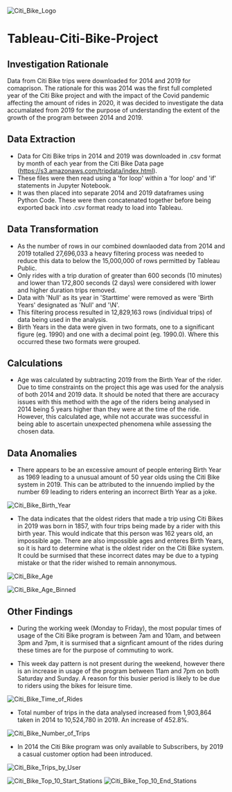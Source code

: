 ![Citi_Bike_Logo](https://github.com/adamlever/Tableau-Citi-Bike-Project/blob/main/Images/Citi_Bike_Logo.png)

# Tableau-Citi-Bike-Project

## Investigation Rationale

Data from Citi Bike trips were downloaded for 2014 and 2019 for comaprison. The rationale for this was 2014 was the first full completed year of the Citi Bike project
and with the impact of the Covid pandemic affecting the amount of rides in 2020, it was decided to investigate the data accumalated from 2019 for the purpose of understanding
the extent of the growth of the program between 2014 and 2019.


## Data Extraction

- Data for Citi Bike trips in 2014 and 2019 was downloaded in .csv format by month of each year from the Citi Bike Data page (https://s3.amazonaws.com/tripdata/index.html).
- These files were then read using a 'for loop' within a 'for loop' and 'if' statements in Jupyter Notebook.
- It was then placed into separate 2014 and 2019 dataframes using Python Code. These were then concatenated together before being exported back into .csv format ready to load into Tableau.


## Data Transformation

- As the number of rows in our combined downlaoded data from 2014 and 2019 totalled 27,696,033 a heavy filtering process was needed to reduce this data to below the 15,000,000 of rows 
permitted by Tableau Public. 
- Only rides with a trip duration of greater than 600 seconds (10 minutes) and lower than 172,800 seconds (2 days) were considered with lower and higher duration trips removed.
- Data with 'Null' as its year in 'Starttime' were removed as were 'Birth Years' designated as 'Null' and '\N'.
- This filtering process resulted in 12,829,163 rows (individual trips) of data being used in the analysis.
- Birth Years in the data were given in two formats, one to a significant figure (eg. 1990) and one with a decimal point (eg. 1990.0). Where this occurred these two formats were grouped.


## Calculations

- Age was calculated by subtracting 2019 from the Birth Year of the rider. Due to time constraints on the project this age was used for the analysis of both 2014 and 2019 data. 
It should be noted that there are accuracy issues with this method with the age of the riders being analysed in 2014 being 5 years higher than they were at the time of the ride. However,
this calculated age, while not accurate was successful in being able to ascertain unexpected phenomena while assessing the chosen data.


## Data Anomalies

- There appears to be an excessive amount of people entering Birth Year as 1969 leading to a unusual amount of 50 year olds using the Citi Bike system in 2019. This can be attributed to the innuendo implied by the number 69 leading to riders entering an incorrect Birth Year as a joke.

![Citi_Bike_Birth_Year](https://github.com/adamlever/Tableau-Citi-Bike-Project/blob/main/Images/Citi_Bike_Birth_Year.png)


- The data indicates that the oldest riders that made a trip using Citi Bikes in 2019 was born in 1857, with four trips being made by a rider with this birth year. This would indicate that this person was 162 years old, an impossible age. There are also impossible ages and enteres Birth Years, so it is hard to determine what is the oldest rider on the Citi Bike system. It could be surmised that these incorrect dates may be due to a typing mistake or that the rider wished to remain annonymous.

![Citi_Bike_Age](https://github.com/adamlever/Tableau-Citi-Bike-Project/blob/main/Images/Citi_Bike_Age.png)

![Citi_Bike_Age_Binned](https://github.com/adamlever/Tableau-Citi-Bike-Project/blob/main/Images/Citi_Bike_Age_Binned.png)


## Other Findings

- During the working week (Monday to Friday), the most popular times of usage of the Citi Bike program is between 7am and 10am, and between 3pm and 7pm, it is surmised that a signficant amount of the rides during these times are for the purpose of commuting to work.

- This week day pattern is not present during the weekend, however there is an increase in usage of the program between 11am and 7pm on both Saturday and Sunday. A reason for this busier period is likely to be due to riders using the bikes for leisure time. 

![Citi_Bike_Time_of_Rides](https://github.com/adamlever/Tableau-Citi-Bike-Project/blob/main/Images/Citi_Bike_Time_of_Rides.png)


- Total number of trips in the data analysed increased from 1,903,864 taken in 2014 to 10,524,780 in 2019. An increase of 452.8%.

![Citi_Bike_Number_of_Trips](https://github.com/adamlever/Tableau-Citi-Bike-Project/blob/main/Images/Citi_Bike_Number_of_Trips.png)


- In 2014 the Citi Bike program was only available to Subscribers, by 2019 a casual customer option had been introduced.

![Citi_Bike_Trips_by_User](https://github.com/adamlever/Tableau-Citi-Bike-Project/blob/main/Images/Citi_Bike_Trips_by_User.png)

![Citi_Bike_Top_10_Start_Stations](https://github.com/adamlever/Tableau-Citi-Bike-Project/blob/main/Images/Citi_Bike_Top_10_Start_Stations.png)
![Citi_Bike_Top_10_End_Stations](https://github.com/adamlever/Tableau-Citi-Bike-Project/blob/main/Images/Citi_Bike_Top_10_End_Stations.png)



